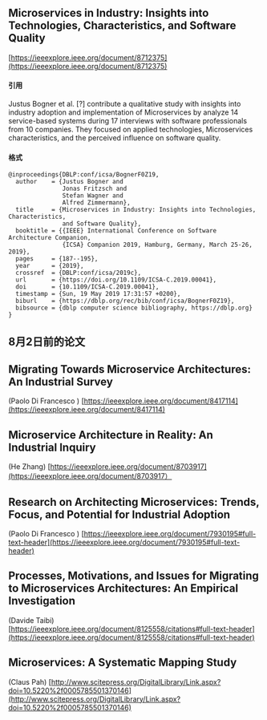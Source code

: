 

## Microservices in Industry: Insights into Technologies, Characteristics, and Software Quality
   [https://ieeexplore.ieee.org/document/8712375](https://ieeexplore.ieee.org/document/8712375)

#### 引用 
Justus Bogner et al. [?] contribute a qualitative study with insights into industry adoption and implementation of Microservices by analyze 14 service-based systems during 17 interviews with software professionals from 10 companies. They focused on applied technologies, Microservices characteristics, and the perceived influence on software quality. 


#### 格式
```
@inproceedings{DBLP:conf/icsa/BognerF0Z19,
  author    = {Justus Bogner and
               Jonas Fritzsch and
               Stefan Wagner and
               Alfred Zimmermann},
  title     = {Microservices in Industry: Insights into Technologies, Characteristics,
               and Software Quality},
  booktitle = {{IEEE} International Conference on Software Architecture Companion,
               {ICSA} Companion 2019, Hamburg, Germany, March 25-26, 2019},
  pages     = {187--195},
  year      = {2019},
  crossref  = {DBLP:conf/icsa/2019c},
  url       = {https://doi.org/10.1109/ICSA-C.2019.00041},
  doi       = {10.1109/ICSA-C.2019.00041},
  timestamp = {Sun, 19 May 2019 17:31:57 +0200},
  biburl    = {https://dblp.org/rec/bib/conf/icsa/BognerF0Z19},
  bibsource = {dblp computer science bibliography, https://dblp.org}
}

```




## 8月2日前的论文


## Migrating Towards Microservice Architectures: An Industrial Survey
  
  (Paolo Di Francesco )
  [https://ieeexplore.ieee.org/document/8417114](https://ieeexplore.ieee.org/document/8417114)
  

## Microservice Architecture in Reality: An Industrial Inquiry
 
 (He Zhang)
[https://ieeexplore.ieee.org/document/8703917](https://ieeexplore.ieee.org/document/8703917）


## Research on Architecting Microservices: Trends, Focus, and Potential for Industrial Adoption


(Paolo Di Francesco )
[https://ieeexplore.ieee.org/document/7930195#full-text-header](https://ieeexplore.ieee.org/document/7930195#full-text-header)


## Processes, Motivations, and Issues for Migrating to Microservices Architectures: An Empirical Investigation

 (Davide Taibi)
[https://ieeexplore.ieee.org/document/8125558/citations#full-text-header](https://ieeexplore.ieee.org/document/8125558/citations#full-text-header)


## Microservices: A Systematic Mapping Study

(Claus Pah)
[http://www.scitepress.org/DigitalLibrary/Link.aspx?doi=10.5220%2f0005785501370146](http://www.scitepress.org/DigitalLibrary/Link.aspx?doi=10.5220%2f0005785501370146) 
